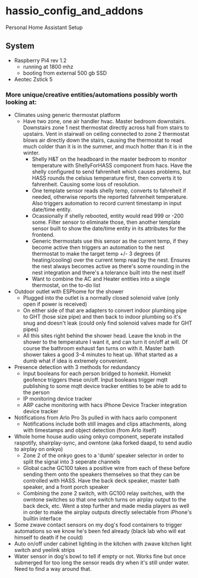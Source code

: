 # hassio_config_and_addons
Personal Home Assistant Setup

## System
- Raspberry Pi4 rev 1.2
  - running at 1800 mhz
  - booting from external 500 gb SSD
- Aeotec Zstick 5

### More unique/creative entities/automations possibly worth looking at:
- Climates using generic thermostat platform
  - Have two zone, one air handler hvac.  Master bedroom downstairs.  Downstairs zone 1 nest thermostat directly across hall from stairs to upstairs.  Vent in stairwall on ceiling connected to zone 2 thermostat blows air directly down the stairs, causing the thermostat to read much colder than it is in the summer, and much hotter than it is in the winter.
    - Shelly H&T on the headboard in the master bedroom to monitor temperature with ShellyForHASS component from hacs.  Have the shelly configured to send fahrenheit which causes problems, but HASS rounds the celsius temperature first, then converts it to fahrenheit.  Causing some loss of resolution.  
    - One template sensor reads shelly temp, converts to fahreheit if needed, otherwise reports the reported fahrenheit temperature.  Also triggers automation to record current timestamp in input date/time entity.
    - Ocassionally if shelly rebooted, entity would read 999 or -200 some.  Filter sensor to eliminate those, then another template sensor built to show the date/time entity in its attributes for the frontend.
    - Generic thermostats use this sensor as the current temp, if they become active then triggers an automation to the nest thermostat to make the target temp +/- 3 degrees (if heating/cooling) over the current temp read by the nest.  Ensures the nest always becomes active as there's some rounding in the nest integration and there's a tolerance built into the nest itself
    - Want to combine the AC and Heater entities into a single thermostat, on the to-do list
- Outdoor outlet with ESPhome for the shower
  - Plugged into the outlet is a normally closed solenoid valve (only open if power is received)
  - On either side of that are adapters to convert indoor plumbing pipe to GHT (hose size pipe) and then back to indoor plumbing so it's snug and doesn't leak (could only find solenoid valves made for GHT pipes)
  - All this sites right behind the shower head.  Leave the knob in the shower to the temperature I want it, and can turn it on/off at will.  Of course the bathroom exhaust fan turns on with it.  Master bath shower takes a good 3-4 minutes to heat up.  What started as a dumb what if idea is extremely convenient.
- Presence detection with 3 methods for redundancy
  - Input booleans for each person bridged to homekit.  Homekit geofence triggers these on/off.  Input booleans trigger mqtt publishing to some mqtt device tracker entities to be able to add to the person
  - IP monitoring device tracker
  - ARP cache monitoring with hacs iPhone Device Tracker integration device tracker
- Notifications from Arlo Pro 3s pulled in with hacs aarlo component
  - Notifications include both still images and clips attachments, along with timestamps and object detection (from Arlo itself)
- Whole home house audio using onkyo component, seperate installed raspotify, shairplay-sync, and owntone (aka forked daapd, to send audio to airplay on onkyo)
  - Zone 2 of the onkyo goes to a 'dumb' speaker selector in order to split the signal into 3 seperate channels
  - Global cache GC100 takes a positive wire from each of these before sending them onto the speakers themselves so that they can be controlled with HASS.  Have the back deck speaker, master bath speaker, and a front porch speaker
  - Combining the zone 2 switch, with GC100 relay switches, with the owntone switches so that one switch turns on airplay output to the back deck, etc.  Went a step further and made media players as well in order to make the airplay outputs directly selectable from iPhone's builtin interface
- Some zwave contact sensors on my dog's food containers to trigger automations so we know he's been fed already (black lab who will eat himself to death if he could)
- Auto on/off under cabinet lighting in the kitchen with zwave kitchen light switch and yeelink strips
- Water sensor in dog's bowl to tell if empty or not.  Works fine but once submerged for too long the sensor reads dry when it's still under water.  Need to find a way around that.
